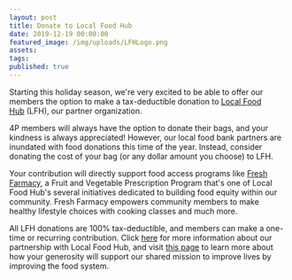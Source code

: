 ```yaml
---
layout: post
title: Donate to Local Food Hub
date: 2019-12-19 00:00:00
featured_image: /img/uploads/LFHLogo.png
assets:
tags:
published: true
---
```


<div class="editable"><p>Starting this holiday season, we're very excited to be able to offer our members the option to make a tax-deductible donation to&nbsp;<a href="https://www.localfoodhub.org/about-us/">Local Food Hub</a>&nbsp;(LFH), our partner organization.</p><p>4P members will always have the option to donate their bags, and your kindness is always appreciated! However, our local food bank partners are inundated with food donations this time of the year. Instead, consider donating the cost of your bag (or any dollar amount you choose) to LFH.</p><p>Your contribution will directly support food access programs like&nbsp;<a href="https://www.localfoodhub.org/program/food-access/">Fresh Farmacy</a>, a Fruit and Vegetable Prescription Program that's one of Local Food Hub's several initiatives dedicated to building food equity within our community. Fresh Farmacy empowers community members to make healthy lifestyle choices with cooking classes and much more.</p><p>All LFH donations are 100% tax-deductible, and members can make a one-time or recurring contribution. Click&nbsp;<a href="http://4pfoods.com/partnership-with-local-food-hub/">here</a>&nbsp;for more information about our partnership with Local Food Hub, and visit&nbsp;<a href="https://www.localfoodhub.org/4pshare/">this page</a>&nbsp;to learn more about how your generosity will support our shared mission to improve lives by improving the food system.</p></div>